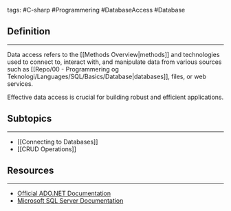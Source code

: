 tags: #C-sharp #Programmering #DatabaseAccess #Database 

## Definition 
---
Data access refers to the [[Methods Overview|methods]] and technologies used to connect to, interact with, and manipulate data from various sources such as [[Repo/00 - Programmering og Teknologi/Languages/SQL/Basics/Database|databases]], files, or web services. 

Effective data access is crucial for building robust and efficient applications.
## Subtopics
---
- [[Connecting to Databases]]
- [[CRUD Operations]] 

## Resources
---
-  [Official ADO.NET Documentation](https://docs.microsoft.com/en-us/dotnet/framework/data/adonet/)
- [Microsoft SQL Server Documentation](https://docs.microsoft.com/en-us/sql/?view=sql-server-ver15)
	